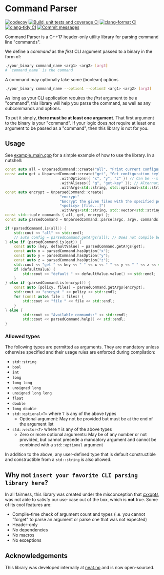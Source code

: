 # Command Parser

[![codecov](https://codecov.io/gh/platisd/cpp-command-parser/branch/main/graph/badge.svg?token=MNGCSVLIUM)](https://codecov.io/gh/platisd/cpp-command-parser) [![Build, unit tests and coverage CI](https://github.com/platisd/cpp-command-parser/actions/workflows/build-ut-coverage.yml/badge.svg)](https://github.com/platisd/cpp-command-parser/actions/workflows/build-ut-coverage.yml) [![clang-format CI](https://github.com/platisd/cpp-command-parser/actions/workflows/clang-format.yml/badge.svg)](https://github.com/platisd/cpp-command-parser/actions/workflows/clang-format.yml) [![clang-tidy CI](https://github.com/platisd/cpp-command-parser/actions/workflows/clang-tidy.yml/badge.svg)](https://github.com/platisd/cpp-command-parser/actions/workflows/clang-tidy.yml) [![Commit messages](https://github.com/platisd/cpp-command-parser/actions/workflows/commit-messages.yml/badge.svg)](https://github.com/platisd/cpp-command-parser/actions/workflows/commit-messages.yml)

Command Parser is a C++17 header-only utility library for parsing command line "commands".

We define a _command_ as the _first_ CLI argument passed to a binary in the form of:

```bash
./your_binary command_name <arg1> <arg2> [arg3]
# `command_name` is the command
```

A command may optionally take some (boolean) options

```bash
./your_binary command_name --option1 --option2 <arg1> <arg2> [arg3]
```

As long as your CLI application requires the _first_ argument to be a "command", this library will help you parse the
command, as well as any subcommands and options.

To put it simply, **there must be at least one argument**. That first argument to the binary is your "command".
If your logic does _not_ require at least one argument to be passed as a "command", then this library is not for you.

## Usage

See [example_main.cpp](example_main.cpp) for a simple example of how to use the library. In a nutshell:

```cpp
const auto all = UnparsedCommand::create("all", "Print current configuration");
const auto get = UnparsedCommand::create("get", "Get configuration key", "[-xyz] <key> [default]")
                         .withOptions({ "x", "y", "z" }) // Can be --x or -x etc
                         .withAliases({ "g", "get-key" }); // Alternative IDs for the command instead of "get"
                         .withArgs<std::string, std::optional<std::string>>();
const auto encrypt = UnparsedCommand::create(
                         "encrypt"
                         "Encrypt the given files with the specified policy",
                         "<policy> [file...]")
                         .withArgs<std::string, std::vector<std::string>>();
const std::tuple commands { all, get, encrypt };
const auto parsedCommand = UnparsedCommand::parse(argc, argv, commands);

if (parsedCommand.is(all)) {
    std::cout << "all" << std::endl;
    // auto config = parsedCommand.getArgs(all); // Does not compile because all has no args
} else if (parsedCommand.is(get)) {
    const auto [key, defaultValue] = parsedCommand.getArgs(get);
    const auto x = parsedCommand.hasOption("x");
    const auto y = parsedCommand.hasOption("y");
    const auto z = parsedCommand.hasOption("z");
    std::cout << "get " << key << " " << x << " " << y << " " << z << std::endl;
    if (defaultValue) {
        std::cout << "default " << defaultValue.value() << std::endl;
    }
} else if (parsedCommand.is(encrypt)) {
    const auto [policy, files] = parsedCommand.getArgs(encrypt);
    std::cout << "encrypt " << policy << std::endl;
    for (const auto& file : files) {
        std::cout << "file " << file << std::endl;
    }
} else {
        std::cout << "Available commands:" << std::endl;
        std::cout << parsedCommand.help() << std::endl;
}
```

### Allowed types

The following types are permitted as arguments. They are mandatory unless otherwise specified and their usage rules are
enforced during compilation:

* `std::string`
* `bool`
* `int`
* `long`
* `long long`
* `unsigned long`
* `unsigned long long`
* `float`
* `double`
* `long double`
* `std::optional<T>` where `T` is any of the above types
    * Optional argument: May not be provided but must be at the end of the argument list
* `std::vector<T>` where `T` is any of the above types
    * Zero or more optional arguments: May be of any number or not provided, but cannot precede a mandatory argument and
      cannot be combined with a `std::optional` argument

In addition to the above, any user-defined type that is default constructible and constructible from a `std::string` is
also allowed.

## Why not `insert your favorite CLI parsing library here`?

In all fairness, this library was created under the misconception that [cxxopts](https://github.com/jarro2783/cxxopts)
was not able to satisfy our use-case out of the box, which is **not** true. Some of its cool features are:

* Compile-time check of argument count and types (i.e. you cannot "forget" to parse an argument or parse one that was
  not expected)
* Header-only
* No dependencies
* No macros
* No exceptions

## Acknowledgements

This library was developed internally at [neat.no](https://neat.no) and is now open-sourced.
